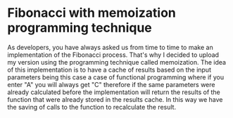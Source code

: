 # Fibonacci with memoization programming technique

As developers, you have always asked us from time to time to make an implementation of the Fibonacci process. That's why I decided to upload my version using the programming technique called memoization. The idea of this implementation is to have a cache of results based on the input parameters being this case a case of functional programming where if you enter "A" you will always get "C" therefore if the same parameters were already calculated before the implementation will return the results of the function that were already stored in the results cache. In this way we have the saving of calls to the function to recalculate the result.

